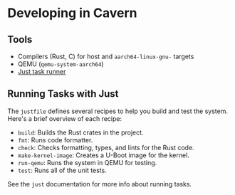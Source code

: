 # Developing in Cavern

## Tools
- Compilers (Rust, C) for host and `aarch64-linux-gnu-` targets
- QEMU (`qemu-system-aarch64`)
- [Just task runner](https://just.systems/)

## Running Tasks with Just
The `justfile` defines several recipes to help you build and test the system. Here's a brief overview of each recipe:
* `build`: Builds the Rust crates in the project.
* `fmt`: Runs code formatter.
* `check`: Checks formatting, types, and lints for the Rust code.
* `make-kernel-image`: Creates a U-Boot image for the kernel.
* `run-qemu`: Runs the system in QEMU for testing.
* `test`: Runs all of the unit tests.

See the `just` documentation for more info about running tasks.
